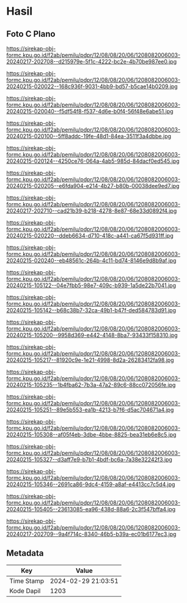 # Hasil

## Foto C Plano

https://sirekap-obj-formc.kpu.go.id/f2ab/pemilu/pdpr/12/08/08/20/06/1208082006003-20240217-202708--d215979e-5f1c-4222-bc2e-4b70be987ee0.jpg

https://sirekap-obj-formc.kpu.go.id/f2ab/pemilu/pdpr/12/08/08/20/06/1208082006003-20240215-020022--168c936f-9031-4bb9-bd57-b5cae14b0209.jpg

https://sirekap-obj-formc.kpu.go.id/f2ab/pemilu/pdpr/12/08/08/20/06/1208082006003-20240215-020040--f5df54f8-f537-4d6e-b0f4-56f48e6abe51.jpg

https://sirekap-obj-formc.kpu.go.id/f2ab/pemilu/pdpr/12/08/08/20/06/1208082006003-20240215-020100--5ff8addc-19fe-48d1-84ea-3511f3a4dbbe.jpg

https://sirekap-obj-formc.kpu.go.id/f2ab/pemilu/pdpr/12/08/08/20/06/1208082006003-20240215-020124--4250ce76-064a-4ab5-985d-84dacf0ed545.jpg

https://sirekap-obj-formc.kpu.go.id/f2ab/pemilu/pdpr/12/08/08/20/06/1208082006003-20240215-020205--e6fda904-e214-4b27-b80b-00038dee9ed7.jpg

https://sirekap-obj-formc.kpu.go.id/f2ab/pemilu/pdpr/12/08/08/20/06/1208082006003-20240217-202710--cad21b39-b218-4278-8e87-68e33d0892f4.jpg

https://sirekap-obj-formc.kpu.go.id/f2ab/pemilu/pdpr/12/08/08/20/06/1208082006003-20240215-020220--ddeb6634-d710-418c-a441-ca67f5d931ff.jpg

https://sirekap-obj-formc.kpu.go.id/f2ab/pemilu/pdpr/12/08/08/20/06/1208082006003-20240215-020240--eb48561c-264b-4c11-bd74-8146e9d8b9af.jpg

https://sirekap-obj-formc.kpu.go.id/f2ab/pemilu/pdpr/12/08/08/20/06/1208082006003-20240215-105122--04e7fbb5-98e7-409c-b939-1a5de22b7041.jpg

https://sirekap-obj-formc.kpu.go.id/f2ab/pemilu/pdpr/12/08/08/20/06/1208082006003-20240215-105142--b68c38b7-32ca-49b1-b47f-ded584783d91.jpg

https://sirekap-obj-formc.kpu.go.id/f2ab/pemilu/pdpr/12/08/08/20/06/1208082006003-20240215-105200--9958d369-e442-4148-8ba7-93433f158310.jpg

https://sirekap-obj-formc.kpu.go.id/f2ab/pemilu/pdpr/12/08/08/20/06/1208082006003-20240215-105217--81920c9e-1e21-4998-8d2a-26283412fa98.jpg

https://sirekap-obj-formc.kpu.go.id/f2ab/pemilu/pdpr/12/08/08/20/06/1208082006003-20240215-105235--1b4fba62-7b3a-47a2-89c6-88cc072056fe.jpg

https://sirekap-obj-formc.kpu.go.id/f2ab/pemilu/pdpr/12/08/08/20/06/1208082006003-20240215-105251--89e5b553-ea1b-4213-b7f6-d5ac704671a4.jpg

https://sirekap-obj-formc.kpu.go.id/f2ab/pemilu/pdpr/12/08/08/20/06/1208082006003-20240215-105308--af05f4eb-3dbe-4bbe-8825-bea31eb6e8c5.jpg

https://sirekap-obj-formc.kpu.go.id/f2ab/pemilu/pdpr/12/08/08/20/06/1208082006003-20240215-105327--d3aff7e9-b7b1-4bdf-bc6a-7a38e32242f3.jpg

https://sirekap-obj-formc.kpu.go.id/f2ab/pemilu/pdpr/12/08/08/20/06/1208082006003-20240215-105346--2691ca86-9dc4-4159-a8af-e4413cc7c5d4.jpg

https://sirekap-obj-formc.kpu.go.id/f2ab/pemilu/pdpr/12/08/08/20/06/1208082006003-20240215-105405--23613085-ea96-438d-88a6-2c3f547bffa4.jpg

https://sirekap-obj-formc.kpu.go.id/f2ab/pemilu/pdpr/12/08/08/20/06/1208082006003-20240217-202709--9a4f714c-8340-46b5-b39a-ec01b6177ec3.jpg


## Metadata

| Key        | Value               |
| ---------- | ------------------- |
| Time Stamp | 2024-02-29 21:03:51 |
| Kode Dapil | 1203                |



